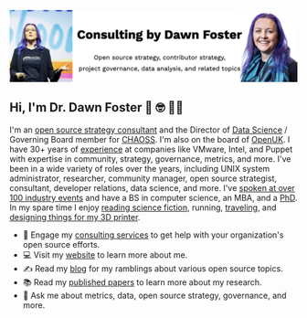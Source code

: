 ![Consulting by Dawn Foster: Open source strategy, contributor strategy, project governance, data analysis, and related topics](https://github.com/fastwonder/.github/blob/main/profile/images/consulting-header.png)

## Hi, I'm Dr. Dawn Foster 👋 🤓 🏃‍♀️ 

I'm an [open source strategy consultant](https://fastwonder.com/) and the Director of [Data Science](https://github.com/chaoss/wg-data-science) / Governing Board member for [CHAOSS](https://chaoss.community/). I'm also on the board of [OpenUK](https://openuk.uk/). I have 30+ years of [experience](https://www.linkedin.com/in/dawnfoster/) at companies like VMware, Intel, and Puppet with expertise in community, strategy, governance, metrics, and more. I've been in a wide variety of roles over the years, including UNIX system administrator, researcher, community manager, open source strategist, consultant, developer relations, data science, and more. I've [spoken at over 100 industry events](https://fastwonderblog.com/speaking/) and have a BS in computer science, an MBA, and a [PhD](https://fastwonderblog.com/academic/). In my spare time I enjoy [reading science fiction](https://fastwonderblog.com/about/reading/), running, [traveling](https://fastwonderblog.com/about/travel/), and [designing things for my 3D printer](https://makerworld.com/en/@geekygirldawn).

- 🧠 Engage my [consulting services](https://fastwonder.com/) to get help with your organization's open source efforts.
- 💻 Visit my [website](https://fastwonderblog.com/about/) to learn more about me.
- ✍️ Read my [blog](https://fastwonderblog.com/) for my ramblings about various open source topics.
- 📚 Read my [published papers](https://fastwonderblog.com/academic/) to learn more about my research.
- 💬 Ask me about metrics, data, open source strategy, governance, and more.
